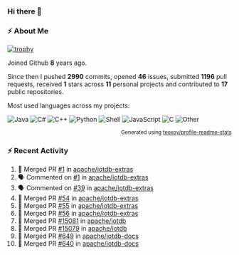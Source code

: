 ### Hi there 👋

### :zap: About Me

[![trophy](https://github-profile-trophy.vercel.app/?username=HTHou&theme=onedark)](https://github.com/ryo-ma/github-profile-trophy)
   
Joined Github **8** years ago.

Since then I pushed **2990** commits, opened **46** issues, submitted **1196** pull requests, received **1** stars across **11** personal projects and contributed to **17** public repositories.

Most used languages across my projects:

![Java](https://img.shields.io/static/v1?style=flat-square&label=%E2%A0%80&color=555&labelColor=%23b07219&message=Java%EF%B8%B189.3%25)
![C#](https://img.shields.io/static/v1?style=flat-square&label=%E2%A0%80&color=555&labelColor=%23178600&message=C%23%EF%B8%B13.9%25)
![C++](https://img.shields.io/static/v1?style=flat-square&label=%E2%A0%80&color=555&labelColor=%23f34b7d&message=C%2B%2B%EF%B8%B12.7%25)
![Python](https://img.shields.io/static/v1?style=flat-square&label=%E2%A0%80&color=555&labelColor=%233572A5&message=Python%EF%B8%B10.7%25)
![Shell](https://img.shields.io/static/v1?style=flat-square&label=%E2%A0%80&color=555&labelColor=%2389e051&message=Shell%EF%B8%B10.7%25)
![JavaScript](https://img.shields.io/static/v1?style=flat-square&label=%E2%A0%80&color=555&labelColor=%23f1e05a&message=JavaScript%EF%B8%B10.5%25)
![C](https://img.shields.io/static/v1?style=flat-square&label=%E2%A0%80&color=555&labelColor=%23555555&message=C%EF%B8%B10.4%25)
![Other](https://img.shields.io/static/v1?style=flat-square&label=%E2%A0%80&color=555&labelColor=%23ededed&message=Other%EF%B8%B11.4%25)

<p align="right"><sub>Generated using <a href="https://github.com/marketplace/actions/profile-readme-stats">teoxoy/profile-readme-stats</a></sub></p>


<!--![](https://github.com/HTHou/HTHou/blob/output/github-contribution-grid-snake.svg)-->

<!--![Haonan Hou's github stats](https://github-readme-stats.vercel.app/api?username=HTHou&count_private=true&show_icons=true&theme=onedark)-->

<!--![Haonan Hou's wakatime stats](https://github-readme-stats.vercel.app/api/wakatime?username=HTHou&layout=compact&theme=onedark)-->

<!--![Top Langs](https://github-readme-stats.vercel.app/api/top-langs/?username=HTHou&theme=onedark&layout=compact)-->

### :zap: Recent Activity
<!--START_SECTION:activity-->
1. 🎉 Merged PR [#1](https://github.com/apache/iotdb-extras/pull/1) in [apache/iotdb-extras](https://github.com/apache/iotdb-extras)
2. 🗣 Commented on [#1](https://github.com/apache/iotdb-extras/pull/1#issuecomment-2723108631) in [apache/iotdb-extras](https://github.com/apache/iotdb-extras)
3. 🗣 Commented on [#39](https://github.com/apache/iotdb-extras/pull/39#issuecomment-2723105037) in [apache/iotdb-extras](https://github.com/apache/iotdb-extras)
4. 🎉 Merged PR [#54](https://github.com/apache/iotdb-extras/pull/54) in [apache/iotdb-extras](https://github.com/apache/iotdb-extras)
5. 🎉 Merged PR [#55](https://github.com/apache/iotdb-extras/pull/55) in [apache/iotdb-extras](https://github.com/apache/iotdb-extras)
6. 🎉 Merged PR [#56](https://github.com/apache/iotdb-extras/pull/56) in [apache/iotdb-extras](https://github.com/apache/iotdb-extras)
7. 🎉 Merged PR [#15081](https://github.com/apache/iotdb/pull/15081) in [apache/iotdb](https://github.com/apache/iotdb)
8. 🎉 Merged PR [#15079](https://github.com/apache/iotdb/pull/15079) in [apache/iotdb](https://github.com/apache/iotdb)
9. 🎉 Merged PR [#649](https://github.com/apache/iotdb-docs/pull/649) in [apache/iotdb-docs](https://github.com/apache/iotdb-docs)
10. 🎉 Merged PR [#640](https://github.com/apache/iotdb-docs/pull/640) in [apache/iotdb-docs](https://github.com/apache/iotdb-docs)
<!--END_SECTION:activity-->

<!--
**HTHou/HTHou** is a ✨ _special_ ✨ repository because its `README.md` (this file) appears on your GitHub profile.

Here are some ideas to get you started:

- 🔭 I’m currently working on ...
- 🌱 I’m currently learning ...
- 👯 I’m looking to collaborate on ...
- 🤔 I’m looking for help with ...
- 💬 Ask me about ...
- 📫 How to reach me: ...
- 😄 Pronouns: ...
- ⚡ Fun fact: ...
-->
